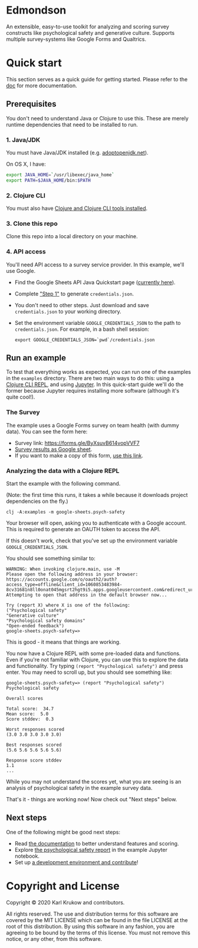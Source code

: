 # Edmondson
An extensible, easy-to-use toolkit for analyzing and scoring survey constructs
like psychological safety and generative culture. Supports multiple
survey-systems like Google Forms and Qualtrics.

# Quick start
This section serves as a quick guide for getting started. Please refer to the
[doc](./doc) for more documentation.

## Prerequisites
You don't need to understand Java or Clojure to use this. These are merely runtime dependencies that need to be installed to run.

### 1. Java/JDK
You must have Java/JDK installed (e.g.
[adoptopenjdk.net](https://adoptopenjdk.net/)).

On OS X, I have:

```bash
export JAVA_HOME=`/usr/libexec/java_home`
export PATH=$JAVA_HOME/bin:$PATH
```

### 2. Clojure CLI
You must also have [Clojure and Clojure CLI tools
installed](https://clojure.org/guides/getting_started#_clojure_installer_and_cli_tools).

### 3. Clone this repo
Clone this repo into a local directory on your machine.

### 4. API access
You'll need API access to a survey service provider. In this example, we'll use
Google.

* Find the Google Sheets API Java Quickstart page ([currently
  here](https://developers.google.com/sheets/api/quickstart/java)).
* Complete ["Step
  1"](https://developers.google.com/sheets/api/quickstart/java#step_1_turn_on_the)
  to generate `credentials.json`.
* You don't need to other steps. Just download and save `credentials.json` to
  your working directory.
* Set the environment variable `GOOGLE_CREDENTIALS_JSON` to the path to
  `credentials.json`. For example, in a bash shell session:

      export GOOGLE_CREDENTIALS_JSON=`pwd`/credentials.json

## Run an example
To test that everything works as expected, you can run one of the examples in
the `examples` directory. There are two main ways to do this: using a [Clojure
CLI REPL](https://clojure.org/reference/deps_and_cli), and using
[Jupyter](https://jupyter.org/). In this quick-start guide we'll do the former
because Jupyter requires installing more software (although it's quite cool!).

### The Survey
The example uses a Google Forms survey on team health (with dummy data). You can
see the form here: 

* Survey link: https://forms.gle/ByXsuvB614vopVVF7
* [Survey results as Google
  sheet](https://docs.google.com/spreadsheets/d/1QkBeMNGfsHHga85c-UsLAwnpmz7QyhvFK_n31CzDe7c/edit?usp=sharing).
* If you want to make a copy of this form, [use this
  link](https://docs.google.com/forms/d/1iaECjHrGRd1uZsl7IlPktHnDj9xZLqNoUjcicvwDUY0/edit?usp=sharing).

### Analyzing the data with a Clojure REPL
Start the example with the following command. 

(Note: the first time this runs, it takes a while because it downloads project
dependencies on the fly.)

    clj -A:examples -m google-sheets.psych-safety

Your browser will open, asking you to authenticate with a Google account. This
is required to generate an OAUTH token to access the API.

If this doesn't work, check that you've set up the environment variable
`GOOGLE_CREDENTIALS_JSON`. 

You should see something similar to:

    WARNING: When invoking clojure.main, use -M
    Please open the following address in your browser:
    https://accounts.google.com/o/oauth2/auth?access_type=offline&client_id=1060853483984-8cv31681n8ll0onat045mgsrt2hgt9i5.apps.googleusercontent.com&redirect_uri=http://localhost:8888/Callback&response_type=code&scope=https://www.googleapis.com/auth/spreadsheets.readonly
    Attempting to open that address in the default browser now...

    Try (report X) where X is one of the following:
    ("Psychological safety"
    "Generative culture"
    "Psychological safety domains"
    "Open-ended feedback")
    google-sheets.psych-safety=>

This is good - it means that things are working.

You now have a Clojure REPL with some pre-loaded data and functions. Even if
you're not familiar with Clojure, you can use this to explore the data and
functionality. Try typing `(report "Psychological safety")` and press enter. You
may need to scroll up, but you should see something like: 

    google-sheets.psych-safety=> (report "Psychological safety")
    Psychological safety

    Overall scores

    Total score:  34.7
    Mean score:  5.0
    Score stddev:  0.3

    Worst responses scored
    (3.0 3.0 3.0 3.0 3.0)

    Best responses scored
    (5.6 5.6 5.6 5.6 5.6)

    Response score stddev
    1.1
    ...

While you may not understand the scores yet, what you are seeing is an analysis
of psychological safety in the example survey data. 

That's it - things are working now! Now check out "Next steps" below.

## Next steps
One of the following might be good next steps:

* Read [the documentation](./doc) to better understand features and scoring.
* Explore [the psychological safety report](./doc/jupyter.md) in the example
  Jupyter notebook.
* Set up [a development environment and contribute](./doc/contributing.md)!


# Copyright and License
Copyright © 2020 Karl Krukow and contributors.

All rights reserved. The use and distribution terms for this software are
covered by the MIT LICENSE which can be found in the file LICENSE at the root of
this distribution. By using this software in any fashion, you are agreeing to be
bound by the terms of this license. You must not remove this notice, or any
other, from this software.
